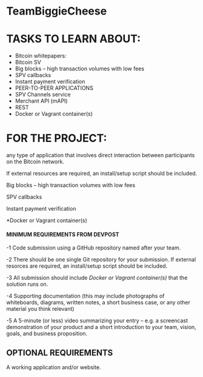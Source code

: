 # TeamBiggieCheese


# TASKS TO LEARN ABOUT:

- Bitcoin whitepapers:
- Bitcoin SV
- Big blocks – high transaction volumes with low fees
- SPV callbacks
- Instant payment verification
- PEER-TO-PEER APPLICATIONS
- SPV Channels service
- Merchant API (mAPI)
- REST
- Docker or Vagrant container(s)

# FOR THE PROJECT:

any type of application that involves direct interaction between participants on the Bitcoin network. 

If external resources are required, an install/setup script should be included.

Big blocks – high transaction volumes with low fees

SPV callbacks

Instant payment verification

*Docker or Vagrant container(s)



#### MINIMUM REQUIREMENTS FROM DEVPOST 
-1 Code submission using a GitHub repository named after your team.

-2 There should be one single Git repository for your submission. If external resorces are required, an install/setup script should be included.

-3 All submission should include *Docker or Vagrant container(s)* that the solution runs on. 

-4 Supporting documentation (this may include photographs of whiteboards, diagrams, written notes, a short business case, or any other material you think relevant)

-5 A 5-minute (or less) video summarizing your entry – e.g. a screencast demonstration of your product and a short introduction to your team, vision, goals, and business proposition.

## OPTIONAL REQUIREMENTS
A working application and/or website.

